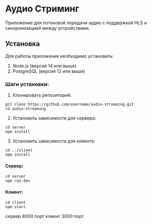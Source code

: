 # Аудио Стриминг

Приложение для потоковой передачи аудио с поддержкой HLS и синхронизацией между устройствами.

## Установка

Для работы приложения необходимо установить:

1. Node.js (версия 14 или выше)
2. PostgreSQL (версия 12 или выше)

### Шаги установки:

1. Клонировать репозиторий:
```
git clone https://github.com/username/audio-streaming.git
cd audio-streaming
```

2. Установить зависимости для сервера:
```
cd server
npm install
```

3. Установить зависимости для клиента:
```
cd ../client
npm install
```


#### Сервер:
```
cd server
npm run dev
```

#### Клиент:
```
cd client
npm start
```

сервер 8000 порт
клиент 3000 порт
